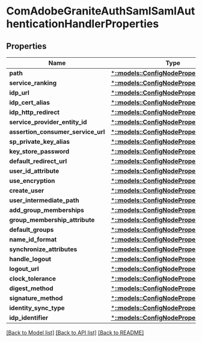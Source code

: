 # ComAdobeGraniteAuthSamlSamlAuthenticationHandlerProperties

## Properties
Name | Type | Description | Notes
------------ | ------------- | ------------- | -------------
**path** | [***::models::ConfigNodePropertyArray**](configNodePropertyArray.md) |  | [optional] 
**service_ranking** | [***::models::ConfigNodePropertyInteger**](configNodePropertyInteger.md) |  | [optional] 
**idp_url** | [***::models::ConfigNodePropertyString**](configNodePropertyString.md) |  | [optional] 
**idp_cert_alias** | [***::models::ConfigNodePropertyString**](configNodePropertyString.md) |  | [optional] 
**idp_http_redirect** | [***::models::ConfigNodePropertyBoolean**](configNodePropertyBoolean.md) |  | [optional] 
**service_provider_entity_id** | [***::models::ConfigNodePropertyString**](configNodePropertyString.md) |  | [optional] 
**assertion_consumer_service_url** | [***::models::ConfigNodePropertyString**](configNodePropertyString.md) |  | [optional] 
**sp_private_key_alias** | [***::models::ConfigNodePropertyString**](configNodePropertyString.md) |  | [optional] 
**key_store_password** | [***::models::ConfigNodePropertyString**](configNodePropertyString.md) |  | [optional] 
**default_redirect_url** | [***::models::ConfigNodePropertyString**](configNodePropertyString.md) |  | [optional] 
**user_id_attribute** | [***::models::ConfigNodePropertyString**](configNodePropertyString.md) |  | [optional] 
**use_encryption** | [***::models::ConfigNodePropertyBoolean**](configNodePropertyBoolean.md) |  | [optional] 
**create_user** | [***::models::ConfigNodePropertyBoolean**](configNodePropertyBoolean.md) |  | [optional] 
**user_intermediate_path** | [***::models::ConfigNodePropertyString**](configNodePropertyString.md) |  | [optional] 
**add_group_memberships** | [***::models::ConfigNodePropertyBoolean**](configNodePropertyBoolean.md) |  | [optional] 
**group_membership_attribute** | [***::models::ConfigNodePropertyString**](configNodePropertyString.md) |  | [optional] 
**default_groups** | [***::models::ConfigNodePropertyArray**](configNodePropertyArray.md) |  | [optional] 
**name_id_format** | [***::models::ConfigNodePropertyString**](configNodePropertyString.md) |  | [optional] 
**synchronize_attributes** | [***::models::ConfigNodePropertyArray**](configNodePropertyArray.md) |  | [optional] 
**handle_logout** | [***::models::ConfigNodePropertyBoolean**](configNodePropertyBoolean.md) |  | [optional] 
**logout_url** | [***::models::ConfigNodePropertyString**](configNodePropertyString.md) |  | [optional] 
**clock_tolerance** | [***::models::ConfigNodePropertyInteger**](configNodePropertyInteger.md) |  | [optional] 
**digest_method** | [***::models::ConfigNodePropertyString**](configNodePropertyString.md) |  | [optional] 
**signature_method** | [***::models::ConfigNodePropertyString**](configNodePropertyString.md) |  | [optional] 
**identity_sync_type** | [***::models::ConfigNodePropertyDropDown**](configNodePropertyDropDown.md) |  | [optional] 
**idp_identifier** | [***::models::ConfigNodePropertyString**](configNodePropertyString.md) |  | [optional] 

[[Back to Model list]](../README.md#documentation-for-models) [[Back to API list]](../README.md#documentation-for-api-endpoints) [[Back to README]](../README.md)


